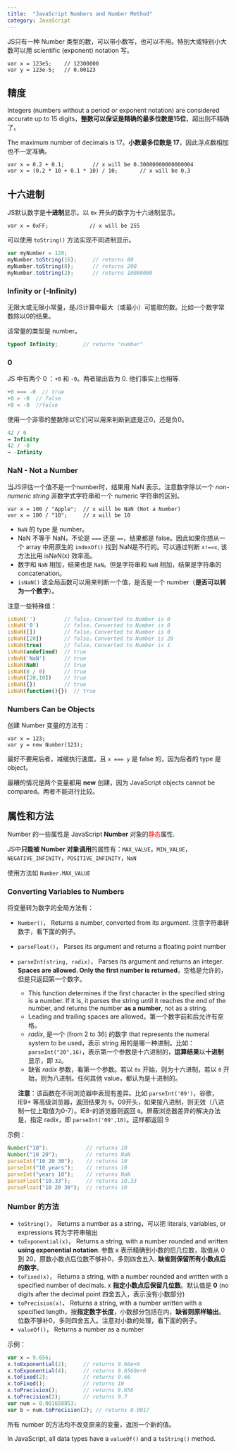 ```yaml
---
title:  "JavaScript Numbers and Number Method"
category: JavaScript
---
```

JS只有一种 Number 类型的数，可以带小数写，也可以不用。特别大或特别小大数可以用 scientific (exponent) notation 写。

    var x = 123e5;    // 12300000
    var y = 123e-5;   // 0.00123

## 精度

Integers (numbers without a period or exponent notation) are considered accurate up to 15 digits，**整数可以保证是精确的最多位数是15位**，超出则不精确了。

The maximum number of decimals is 17。**小数最多位数是 17**，因此<span class="t-blue">浮点数相加也不一定准确</span>。

    var x = 0.2 + 0.1;         // x will be 0.30000000000000004
    var x = (0.2 * 10 + 0.1 * 10) / 10;       // x will be 0.3

<!--more-->

## 十六进制

JS默认数字是**十进制**显示。以 `0x` 开头的数字为十六进制显示。

    var x = 0xFF;             // x will be 255

可以使用 `toString()` 方法实现不同进制显示。

```js
var myNumber = 128;
myNumber.toString(16);     // returns 80
myNumber.toString(8);      // returns 200
myNumber.toString(2);      // returns 10000000
```

### Infinity or (-Infinity)

无限大或无限小常量，是JS计算中最大（或最小）可能取的数。比如一个数字常数除以0的结果。

该常量的类型是 number。

```js
typeof Infinity;        // returns "number"
```

### 0

JS 中有两个 0 ：`+0` 和 `-0`。两者输出皆为 0. 他们事实上也相等.

```js
+0 === -0  // true
+0 > -0  // false
+0 < -0  //false
```

使用一个非零的整数除以它们可以用来判断到底是正0，还是负0。

```js
42 / 0
→ Infinity
42 / -0
→ -Infinity
```

### NaN - Not a Number

当JS评估一个值不是一个number时，结果用 NaN 表示。注意数字除以一个 _non-numeric string_ 非数字式字符串和一个 numeric 字符串的区别。

    var x = 100 / "Apple";  // x will be NaN (Not a Number)
    var x = 100 / "10";     // x will be 10

+ `NaN` 的 type 是 number。
+ NaN 不等于 NaN，不论是 `===` 还是 `==`，结果都是 false。因此如果你想从一个 array 中用原生的 `indexOf()` 找到 NaN是不行的。可以通过判断 `x!==x`, 该方法比用 isNaN(x) 效率高。
+ 数字和 `NaN` 相加，结果也是 `NaN`。但是字符串和 `NaN` 相加，结果是字符串的 concatenation。
+ `isNaN()` 该全局函数可以用来判断一个值，是否是一个 number（**是否可以转为一个数字**）。

注意一些特殊值：

```js
isNaN('')         // false，Converted to Number is 0
isNaN('0')        // false，Converted to Number is 0
isNaN([])         // false，Converted to Number is 0
isNaN([20])       // false，Converted to Number is 20
isNaN(true)       // false，Converted to Number is 1
isNaN(undefined)  // true
isNaN('NaN')      // true
isNaN(NaN)        // true
isNaN(0 / 0)      // true
isNaN([20,10])    // true
isNaN({})         // true
isNaN(function(){})  // true
```

### Numbers Can be Objects

创建 Number 变量的方法有：

    var x = 123;
    var y = new Number(123);

最好不要用后者，减缓执行速度。且 `x === y` 是 false 的，因为后者的 type 是 object。

最糟的情况是两个变量都用 **new** 创建，因为 <span class="t-blue">JavaScript objects cannot be compared</span>。两者不能进行比较。

## 属性和方法

Number 的一些属性是 JavaScript **Number** 对象的<span style="color:red;">静态</span>属性.

JS中**只能被 Number 对象调用**的属性有：`MAX_VALUE`，`MIN_VALUE`，`NEGATIVE_INFINITY`，`POSITIVE_INFINITY`，`NaN`

使用方法如 `Number.MAX_VALUE`

### Converting Variables to Numbers

将变量转为数字的全局方法有：

+ `Number()`， Returns a number, converted from its argument. 注意字符串转数字，看下面的例子。
+ `parseFloat()`， Parses its argument and returns a floating point number
+ `parseInt(string, radix)`， Parses its argument and returns an integer. **Spaces are allowed. Only the first number is returned**，空格是允许的，但是只返回第一个数字。

    + This function determines if the first character in the specified string is a number. If it is, it parses the string until it reaches the end of the number, and returns the number **as a number**, not as a string.
    + Leading and trailing spaces are allowed。第一个数字前和后允许有空格。
    + _radix_, 是一个 (from 2 to 36) 的数字 that represents the numeral system to be used，表示 string 用的是哪一种进制。比如：`parseInt("20",16)`，表示第一个参数是十六进制的，**运算结果**以**十进制**显示，即 `32`。
    + 缺省 _radix_ 参数，看第一个参数。若以 `0x` 开始，则为十六进制，若以 `0` 开始，则为八进制。任何其他 value，都认为是十进制的。

    **注意**：该函数在不同浏览器中表现有差异。比如 `parseInt('09')`，谷歌，IE9+ 等高级浏览器，返回结果为 `9`。09开头，如果按八进制，则无效（八进制一位上取值为0-7）。IE8-的游览器则返回 `0`。屏蔽浏览器差异的解决办法是，指定 radix，即 `parseInt('09',10)`。这样都返回 9

示例：

```js
Number("10");            // returns 10
Number("10 20");         // returns NaN
parseInt("10 20 30");    // returns 10
parseInt("10 years");    // returns 10
parseInt("years 10");    // returns NaN
parseFloat("10.33");     // returns 10.33
parseFloat("10 20 30");  // returns 10
```

### Number 的方法

+ `toString()`， Returns a number as a string，可以把 literals, variables, or expressions 转为字符串输出
+ `toExponential(x)`， Returns a string, with a number rounded and written **using exponential notation**. 参数 x 表示精确到小数的后几位数，取值从 0 到 20，原数小数点后位数不够补0，多则四舍五入. **缺省则保留所有小数点后的数字**。
+ `toFixed(x)`， Returns a string, with a number rounded and written with a specified number of decimals. x **指定小数点后保留几位数**。默认值是 **0** (no digits after the decimal point 四舍五入，表示没有小数部分)
+ `toPrecision(x)`， Returns a string, with a number written with a specified length，按**指定数字长度**，小数部分包括在内，**缺省则原样输出**。位数不够补0，多则四舍五入。注意对小数的处理，看下面的例子。
+ `valueOf()`， Returns a number as a number

示例：

```js
var x = 9.656;
x.toExponential(2);     // returns 9.66e+0
x.toExponential(4);     // returns 9.6560e+0
x.toFixed(2);           // returns 9.66
x.toFixed();            // returns 10
x.toPrecision();        // returns 9.656
x.toPrecision(2);       // returns 9.7
var num = 0.001658853;
var b = num.toPrecision(2); // returns 0.0017
```

所有 number 的方法均不改变原来的变量，返回一个新的值。

<span class="t-blue">In JavaScript, all data types have a <code>valueOf()</code> and a <code>toString()</code> method</span>.

